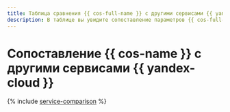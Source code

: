 ```yaml
---
title: Таблица сравнения {{ cos-full-name }} с другими сервисами {{ yandex-cloud }}
description: В таблице вы увидите сопоставление параметров {{ cos-full-name }} и других сервисов {{ yandex-cloud }}.
---
```


# Сопоставление {{ cos-name }} с другими сервисами {{ yandex-cloud }}

{% include [service-comparison](../_includes/service-comparison.md) %}